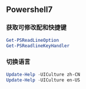 ## Powershell7
### 获取可修改配和快捷键
```ps1
Get-PSReadLineOption
Get-PSReadlineKeyHandler
```
### 切换语言
```ps1
Update-Help -UICulture zh-CN
Update-Help -UICulture en-US
```